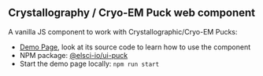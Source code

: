 Crystallography / Cryo-EM Puck web component
--------------------------------------------

A vanilla JS component to work with Crystallographic/Cryo-EM Pucks:
* [Demo Page](https://elsci-io.github.io/ui-puck/), look at its source code to learn how to use the component
* NPM package: [@elsci-io/ui-puck](https://www.npmjs.com/package/@elsci-io/ui-puck)
* Start the demo page locally: `npm run start`